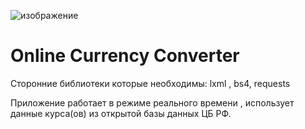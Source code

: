 ![изображение](https://github.com/Onione-Tamiko/Online-Currency-Converter/assets/98662900/a4e8f4aa-7009-4262-ae71-679517a6fec3)

# Online Currency Converter
Сторонние библиотеки которые необходимы:
lxml , bs4, requests


Приложение работает в режиме реального времени , использует данные курса(ов) из открытой базы данных ЦБ РФ.

